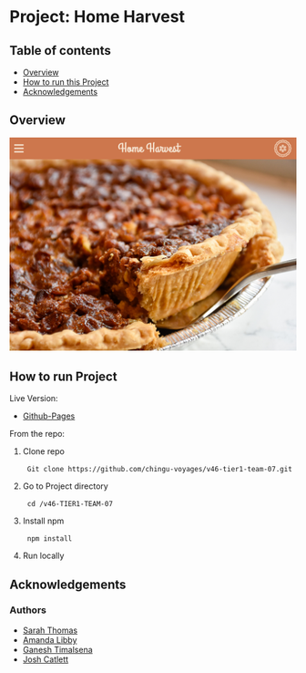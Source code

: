 # Project: Home Harvest

## Table of contents

- [Overview](#overview)
- [How to run this Project](#how-to-run-this-project)
- [Acknowledgements](#acknowledgements)

## Overview


![Home Harvest website](./img/Home-Harvest.png)
## How to run Project

Live Version:
- [Github-Pages]([https://netlify.com/](https://chingu-voyages.github.io/v46-tier1-team-07/index.html))

From the repo: 

1) Clone repo

        Git clone https://github.com/chingu-voyages/v46-tier1-team-07.git

2) Go to Project directory

        cd /v46-TIER1-TEAM-07

3) Install npm

        npm install

4) Run locally
        
        


    

## Acknowledgements



### Authors
- [Sarah Thomas](https://github;com/Sarah-Thomas)
- [Amanda Libby](https://github.com/Amanda-Libby)
- [Ganesh Timalsena](https://github.com/gtimalsena)
- [Josh Catlett](https://github.com/xITSDUCKYx)


<style>
   
    
    
</style>
